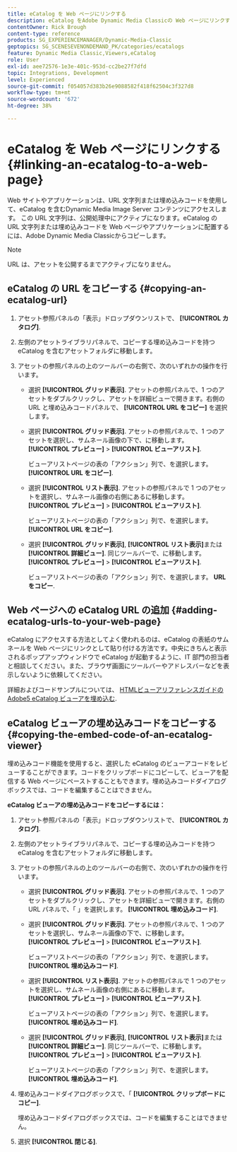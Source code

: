 ```yaml
---
title: eCatalog を Web ページにリンクする
description: eCatalog をAdobe Dynamic Media Classicの Web ページにリンクする方法を説明します。
contentOwner: Rick Brough
content-type: reference
products: SG_EXPERIENCEMANAGER/Dynamic-Media-Classic
geptopics: SG_SCENESEVENONDEMAND_PK/categories/ecatalogs
feature: Dynamic Media Classic,Viewers,eCatalog
role: User
exl-id: aee72576-1e3e-401c-953d-cc2be27f7dfd
topic: Integrations, Development
level: Experienced
source-git-commit: f054057d383b26e9088582f418f62504c3f327d8
workflow-type: tm+mt
source-wordcount: '672'
ht-degree: 38%

---
```


# eCatalog を Web ページにリンクする{#linking-an-ecatalog-to-a-web-page}

Web サイトやアプリケーションは、URL 文字列または埋め込みコードを使用して、eCatalog を含むDynamic Media Image Server コンテンツにアクセスします。 この URL 文字列は、公開処理中にアクティブになります。eCatalog の URL 文字列または埋め込みコードを Web ページやアプリケーションに配置するには、Adobe Dynamic Media Classicからコピーします。

>[!NOTE]
>
>URL は、アセットを公開するまでアクティブになりません。

## eCatalog の URL をコピーする {#copying-an-ecatalog-url}

1. アセット参照パネルの「表示」ドロップダウンリストで、 **[!UICONTROL カタログ]**.
1. 左側のアセットライブラリパネルで、コピーする埋め込みコードを持つ eCatalog を含むアセットフォルダに移動します。
1. アセットの参照パネルの上のツールバーの右側で、次のいずれかの操作を行います。

   * 選択 **[!UICONTROL グリッド表示]**. アセットの参照パネルで、1 つのアセットをダブルクリックし、アセットを詳細ビューで開きます。右側の URL と埋め込みコードパネルで、 **[!UICONTROL URL をコピー]** を選択します。
   * 選択 **[!UICONTROL グリッド表示]**. アセットの参照パネルで、1 つのアセットを選択し、サムネール画像の下で、に移動します。 **[!UICONTROL プレビュー]** > **[!UICONTROL ビューアリスト]**.

     ビューアリストページの表の「アクション」列で、を選択します。 **[!UICONTROL URL をコピー]**.

   * 選択 **[!UICONTROL リスト表示]**. アセットの参照パネルで 1 つのアセットを選択し、サムネール画像の右側にあるに移動します。 **[!UICONTROL プレビュー]** > **[!UICONTROL ビューアリスト]**.

     ビューアリストページの表の「アクション」列で、を選択します。 **[!UICONTROL URL をコピー]**.

   * 選択 **[!UICONTROL グリッド表示]**, **[!UICONTROL リスト表示]**&#x200B;または **[!UICONTROL 詳細ビュー]**. 同じツールバーで、に移動します。 **[!UICONTROL プレビュー]** > **[!UICONTROL ビューアリスト]**.

     ビューアリストページの表の「アクション」列で、を選択します。 **URL をコピー**.

## Web ページへの eCatalog URL の追加 {#adding-ecatalog-urls-to-your-web-page}

eCatalog にアクセスする方法としてよく使われるのは、eCatalog の表紙のサムネールを Web ページにリンクとして貼り付ける方法です。中央にきちんと表示されるポップアップウィンドウで eCatalog が起動するように、IT 部門の担当者と相談してください。また、ブラウザ画面にツールバーやアドレスバーなどを表示しないように依頼してください。

詳細およびコードサンプルについては、 [HTMLビューアリファレンスガイドのAdobe5 eCatalog ビューアを埋め込む](https://experienceleague.adobe.com/en/docs/dynamic-media-developer-resources/library/viewers-aem-assets-dmc/ecatalog/c-html5-20-ecatalog-viewer-about#section-e1c3106f5b3e445d9b95be337c2f94e2).

## eCatalog ビューアの埋め込みコードをコピーする {#copying-the-embed-code-of-an-ecatalog-viewer}

埋め込みコード機能を使用すると、選択した eCatalog のビューアコードをレビューすることができます。コードをクリップボードにコピーして、ビューアを配信する Web ページにペーストすることもできます。埋め込みコードダイアログボックスでは、コードを編集することはできません。

**eCatalog ビューアの埋め込みコードをコピーするには：**

1. アセット参照パネルの「表示」ドロップダウンリストで、 **[!UICONTROL カタログ]**.
1. 左側のアセットライブラリパネルで、コピーする埋め込みコードを持つ eCatalog を含むアセットフォルダに移動します。
1. アセットの参照パネルの上のツールバーの右側で、次のいずれかの操作を行います。

   * 選択 **[!UICONTROL グリッド表示]**. アセットの参照パネルで、1 つのアセットをダブルクリックし、アセットを詳細ビューで開きます。右側の URL パネルで、「 」を選択します。 **[!UICONTROL 埋め込みコード]**.
   * 選択 **[!UICONTROL グリッド表示]**. アセットの参照パネルで、1 つのアセットを選択し、サムネール画像の下で、に移動します。 **[!UICONTROL プレビュー]** > **[!UICONTROL ビューアリスト]**.

     ビューアリストページの表の「アクション」列で、を選択します。 **[!UICONTROL 埋め込みコード]**.

   * 選択 **[!UICONTROL リスト表示]**. アセットの参照パネルで 1 つのアセットを選択し、サムネール画像の右側にあるに移動します。 **[!UICONTROL プレビュー]** > **[!UICONTROL ビューアリスト]**.

     ビューアリストページの表の「アクション」列で、を選択します。 **[!UICONTROL 埋め込みコード]**.

   * 選択 **[!UICONTROL グリッド表示]**, **[!UICONTROL リスト表示]**&#x200B;または **[!UICONTROL 詳細ビュー]**. 同じツールバーで、に移動します。 **[!UICONTROL プレビュー]** > **[!UICONTROL ビューアリスト]**.

     ビューアリストページの表の「アクション」列で、を選択します。 **[!UICONTROL 埋め込みコード]**.

1. 埋め込みコードダイアログボックスで、「 **[!UICONTROL クリップボードにコピー]**.

   埋め込みコードダイアログボックスでは、コードを編集することはできません。

1. 選択 **[!UICONTROL 閉じる]**.
